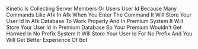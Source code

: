 Kinetic Is Collecting Server Members Or Users User Id Because Many Commands Like Afk In Afk When You Enter The Command It Will Store Your User Id In Afk Database To Work Properly And In Premium System It Will Store Your User Id In Premium Database So Your Premium Wouldn't Get Harmed In No Prefix System It Will Store Your User Id For No Prefix And You Will Get Better Experience Of Bot
